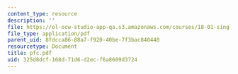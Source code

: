 ```yaml
---
content_type: resource
description: ''
file: https://ol-ocw-studio-app-qa.s3.amazonaws.com/courses/18-01-single-variable-calculus-fall-2005/325d8dcf168d71d6d2ecf6a8609d3724_pfc.pdf
file_type: application/pdf
parent_uid: 8fdcca86-88a7-f920-40be-7f3bac840440
resourcetype: Document
title: pfc.pdf
uid: 325d8dcf-168d-71d6-d2ec-f6a8609d3724
---
```

